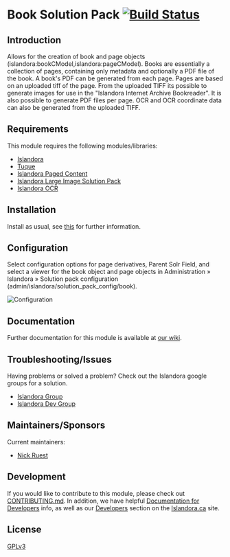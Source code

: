 # Book Solution Pack [![Build Status](https://travis-ci.org/Islandora/islandora_solution_pack_book.png?branch=7.x)](https://travis-ci.org/Islandora/islandora_solution_pack_book)

## Introduction

Allows for the creation of book and page objects (islandora:bookCModel,islandora:pageCModel). Books are essentially a collection of pages, containing only metadata and optionally a PDF file of the book. A book's PDF can be generated from each page. Pages are based on an uploaded tiff of the page. From the uploaded TIFF its possible to generate images for use in the "Islandora Internet Archive Bookreader". It is also possible to generate PDF files per page. OCR and OCR coordinate data can also be generated from the uploaded TIFF.

## Requirements

This module requires the following modules/libraries:

* [Islandora](https://github.com/islandora/islandora)
* [Tuque](https://github.com/islandora/tuque)
* [Islandora Paged Content](https://github.com/Islandora/islandora_paged_content)
* [Islandora Large Image Solution Pack](https://github.com/Islandora/islandora_solution_pack_large_image)
* [Islandora OCR](https://github.com/Islandora/islandora_ocr)

## Installation

Install as usual, see [this](https://drupal.org/documentation/install/modules-themes/modules-7) for further information.

## Configuration

Select configuration options for page derivatives, Parent Solr Field, and select a viewer for the book object and page objects in Administration » Islandora » Solution pack configuration (admin/islandora/solution_pack_config/book).

![Configuration](https://camo.githubusercontent.com/e913af25f82dd8ff640dd11b337f64b5a9dea62f/687474703a2f2f692e696d6775722e636f6d2f3749434a66655a2e706e67)

## Documentation

Further documentation for this module is available at [our wiki](https://wiki.duraspace.org/display/ISLANDORA/Book+Solution+Pack).

## Troubleshooting/Issues

Having problems or solved a problem? Check out the Islandora google groups for a solution.

* [Islandora Group](https://groups.google.com/forum/?hl=en&fromgroups#!forum/islandora)
* [Islandora Dev Group](https://groups.google.com/forum/?hl=en&fromgroups#!forum/islandora-dev)

## Maintainers/Sponsors
Current maintainers:

* [Nick Ruest](https://github.com/ruebot)

## Development

If you would like to contribute to this module, please check out [CONTRIBUTING.md](CONTRIBUTING.md). In addition, we have helpful [Documentation for Developers](https://github.com/Islandora/islandora/wiki#wiki-documentation-for-developers) info, as well as our [Developers](http://islandora.ca/developers) section on the [Islandora.ca](http://islandora.ca) site.

## License

[GPLv3](http://www.gnu.org/licenses/gpl-3.0.txt)
